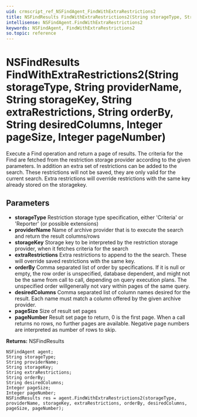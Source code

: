 ```yaml
---
uid: crmscript_ref_NSFindAgent_FindWithExtraRestrictions2
title: NSFindResults FindWithExtraRestrictions2(String storageType, String providerName, String storageKey, String extraRestrictions, String orderBy, String desiredColumns, Integer pageSize, Integer pageNumber)
intellisense: NSFindAgent.FindWithExtraRestrictions2
keywords: NSFindAgent, FindWithExtraRestrictions2
so.topic: reference
---
```


# NSFindResults FindWithExtraRestrictions2(String storageType, String providerName, String storageKey, String extraRestrictions, String orderBy, String desiredColumns, Integer pageSize, Integer pageNumber)

Execute a Find operation and return a page of results. The criteria for the Find are fetched from the restriction storage provider according to the given parameters. In addition an extra set of restrictions can be added to the search. These restrictions will not be saved, they are only valid for the current search. Extra restrictions will override restrictions with the same key already stored on the storagekey.

## Parameters

* **storageType** Restriction storage type specification, either 'Criteria' or 'Reporter' (or possible extensions)
* **providerName** Name of archive provider that is to execute the search and return the result columns/rows
* **storageKey** Storage key to be interpreted by the restriction storage provider, when it fetches criteria for the search
* **extraRestrictions** Extra restrictions to append to the the search. These will override saved restrictions with the same key.
* **orderBy** Comma separated list of order by specifications. If it is null or empty, the row order is unspecified, database dependent, and might not be the same from call to call, depending on query execution plans. The unspecified order willgenerally not vary within pages of the same query.
* **desiredColumns** Comma separated list of column names desired for the result. Each name must match a column offered by the given archive provider.
* **pageSize** Size of result set pages
* **pageNumber** Result set page to return, 0 is the first page. When a call returns no rows, no further pages are available. Negative page numbers are interpreted as number of rows to skip.

**Returns:** NSFindResults

```crmscript
NSFindAgent agent;
String storageType;
String providerName;
String storageKey;
String extraRestrictions;
String orderBy;
String desiredColumns;
Integer pageSize;
Integer pageNumber;
NSFindResults res = agent.FindWithExtraRestrictions2(storageType, providerName, storageKey, extraRestrictions, orderBy, desiredColumns, pageSize, pageNumber);
```

